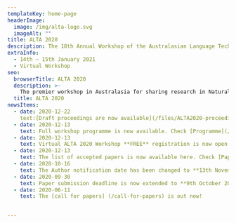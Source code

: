 ```yaml
---
templateKey: home-page
headerImage:
  image: /img/alta-logo.svg
  imageAlt: ""
title: ALTA 2020
description: The 18th Annual Workshop of the Australasian Language Technology Association
extraInfo: 
  - 14th – 15th January 2021
  - Virtual Workshop
seo:
  browserTitle: ALTA 2020
  description: >-
    The premier workshop in Australasia for sharing research in Natural Language Processing and Computational Lingustics. Submissions from students, academics and industry researchers are welcome.
  title: ALTA 2020
newsItems:
  - date: 2020-12-22
    text:[Draft proceedings are now available](/files/ALTA2020-proceedings-draft.pdf).
  - date: 2020-12-13
    text: Full workshop programme is now available. Check [Programme](/programme).
  - date: 2020-12-13
    text: Virtual ALTA 2020 Workshop **FREE** registration is now open. Check [Registration](/registration).
  - date: 2020-12-13
    text: The list of accepted papers is now available here. Check [Papers](/papers).
  - date: 2020-10-16
    text: The Author notification date has been changed to **13th November 2020**. Check [call for papers] (/call-for-papers).
  - date: 2020-09-30
    text: Paper submission deadline is now extended to **9th October 2020**. Check [call for papers] (/call-for-papers).
  - date: 2020-06-11
    text: The [call for papers] (/call-for-papers) is out now!

 
---
```

